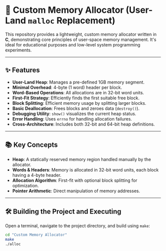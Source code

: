 # 🧠 Custom Memory Allocator (User-Land `malloc` Replacement)

This repository provides a lightweight, custom memory allocator written in **C**, demonstrating core principles of user-space memory management. It's ideal for educational purposes and low-level system programming experiments.

---

## ✨ Features

- **User-Land Heap**: Manages a pre-defined 1GB memory segment.
- **Minimal Overhead**: 4-byte (1 word) header per block.
- **Word-Based Operations**: All allocations are in 32-bit word units.
- **First-Fit Strategy**: Efficiently finds the first suitable free block.
- **Block Splitting**: Efficient memory usage by splitting larger blocks.
- **Basic Deallocation**: Frees blocks and zeroes data (`destroy()`).
- **Debugging Utility**: `show()` visualizes the current heap status.
- **Error Handling**: Uses `errno` for handling allocation failures.
- **Cross-Architecture**: Includes both 32-bit and 64-bit heap definitions.

---

## 📚 Key Concepts

- **Heap**: A statically reserved memory region handled manually by the allocator.
- **Words & Headers**: Memory is allocated in 32-bit word units, each block having a 4-byte header.
- **Allocation Algorithm**: First-fit with optional block splitting for optimization.
- **Pointer Arithmetic**: Direct manipulation of memory addresses.



---

## 🛠️ Building the Project and Executing

Open a terminal, navigate to the project directory, and build using `make`:

```bash
cd "Custom Memory Allocator"
make
./alloc

